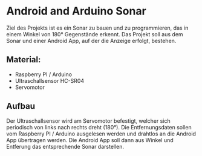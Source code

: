 # Android and Arduino Sonar
Ziel des Projekts ist es ein Sonar zu bauen und zu programmieren,
das in einem Winkel von 180° Gegenstände erkennt. Das Projekt soll
aus dem Sonar und einer Android App, auf der die Anzeige erfolgt,
bestehen.

## Material:
- Raspberry PI / Arduino
- Ultraschallsensor HC-SR04
- Servomotor

## Aufbau
Der Ultraschallsensor wird am Servomotor befestigt, welcher sich
periodisch von links nach rechts dreht (180°). Die Entfernungsdaten
sollen vom Raspberry PI / Arduino ausgelesen werden und drahtlos an
die Android App übertragen werden. Die Android App soll dann aus
Winkel und Entferung das entsprechende Sonar darstellen. 


